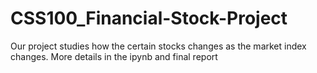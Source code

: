 # CSS100_Financial-Stock-Project

Our project studies how the certain stocks changes as the market index changes. More details in the ipynb and final report
